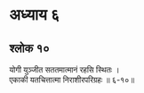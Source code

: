 # अध्याय ६

## श्लोक १०

योगी युञ्जीत सततमात्मानं रहसि स्थितः ।<br>एकाकी यतचित्तात्मा निराशीरपरिग्रहः ॥ ६-१०॥<br><br>

